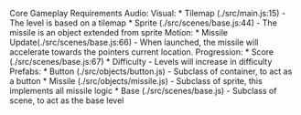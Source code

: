 Core Gameplay Requirements
Audio:
Visual:
    * Tilemap (./src/main.js:15)
        - The level is based on a tilemap
    * Sprite (./src/scenes/base.js:44)
        - The missile is an object extended from sprite
Motion:
    * Missile Update(./src/scenes/base.js:66)
        - When launched, the missile will accelerate towards the pointers current location.
Progression:
    * Score (./src/scenes/base.js:67)
    * Difficulty
        - Levels will increase in difficulty
Prefabs:
    * Button (./src/objects/button.js)
        - Subclass of container, to act as a button
    * Missile (./src/objects/missile.js)
        - Subclass of sprite, this implements all missile logic
    * Base (./src/scenes/base.js)
        - Subclass of scene, to act as the base level